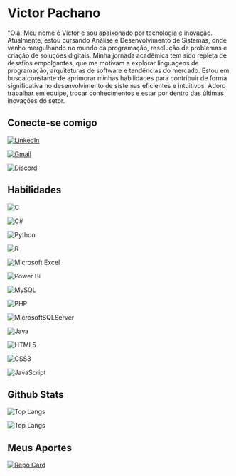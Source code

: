 # Victor Pachano


"Olá! Meu nome é Victor e sou apaixonado por tecnologia e inovação. Atualmente, estou cursando Análise e Desenvolvimento de Sistemas, onde venho mergulhando no mundo da programação, resolução de problemas e criação de soluções digitais. Minha jornada acadêmica tem sido repleta de desafios empolgantes, que me motivam a explorar linguagens de programação, arquiteturas de software e tendências do mercado. Estou em busca constante de aprimorar minhas habilidades para contribuir de forma significativa no desenvolvimento de sistemas eficientes e intuitivos. Adoro trabalhar em equipe, trocar conhecimentos e estar por dentro das últimas inovações do setor. 

## Conecte-se comigo

[![LinkedIn](https://img.shields.io/badge/LinkedIn-000?style=for-the-badge&logo=linkedin&logoColor=0E76A8)](https://www.linkedin.com/in/victor-hugo-pachano-maurera-073aa5189/)

[![Gmail](https://img.shields.io/badge/Gmail-000?style=for-the-badge&logo=Gmail)](Pachanovictor94@gmail.com)

[![Discord](https://img.shields.io/badge/Discord-000?style=for-the-badge&logo=discord)](https://www.discord.com/in/Pachanov/)

## Habilidades

![C](https://img.shields.io/badge/c-%2300599C.svg?style=for-the-badge&logo=c&logoColor=white)

![C#](https://img.shields.io/badge/c%23-%23239120.svg?style=for-the-badge&logo=c-sharp&logoColor=white)

![Python](https://img.shields.io/badge/python-3670A0?style=for-the-badge&logo=python&logoColor=ffdd54)

![R](https://img.shields.io/badge/r-%23276DC3.svg?style=for-the-badge&logo=r&logoColor=white)

![Microsoft Excel](https://img.shields.io/badge/Microsoft_Excel-217346?style=for-the-badge&logo=microsoft-excel&logoColor=white)

![Power Bi](https://img.shields.io/badge/power_bi-F2C811?style=for-the-badge&logo=powerbi&logoColor=black)

![MySQL](https://img.shields.io/badge/mysql-%2300f.svg?style=for-the-badge&logo=mysql&logoColor=white)

![PHP](https://img.shields.io/badge/php-%23777BB4.svg?style=for-the-badge&logo=php&logoColor=white)

![MicrosoftSQLServer](https://img.shields.io/badge/Microsoft%20SQL%20Server-CC2927?style=for-the-badge&logo=microsoft%20sql%20server&logoColor=white)

![Java](https://img.shields.io/badge/java-%23ED8B00.svg?style=for-the-badge&logo=openjdk&logoColor=white)

![HTML5](https://img.shields.io/badge/html5-%23E34F26.svg?style=for-the-badge&logo=html5&logoColor=white)

![CSS3](https://img.shields.io/badge/css3-%231572B6.svg?style=for-the-badge&logo=css3&logoColor=white)

![JavaScript](https://img.shields.io/badge/javascript-%23323330.svg?style=for-the-badge&logo=javascript&logoColor=%23F7DF1E)

## Github Stats

![Top Langs](https://github-readme-stats-git-masterrstaa-rickstaa.vercel.app/api/top-langs/?username=Pachanov&bg_color=000&border_color=30A3DC&title_color=E94D5F&text_color=FFF)

![Top Langs](https://github-readme-stats-git-masterrstaa-rickstaa.vercel.app/api/top-langs/?username=Pachanov&layout=compact&bg_color=000&border_color=30A3DC&title_color=E94D5F&text_color=FFF)


## Meus Aportes 

[![Repo Card](https://github-readme-stats.vercel.app/api/pin/?username=Pachanov&repo=dio-lab-open-source&bg_color=000&border_color=30A3DC&show_icons=true&icon_color=30A3DC&title_color=E94D5F&text_color=FFF)](https://github.com/Pachanov/dio-lab-open-source)
